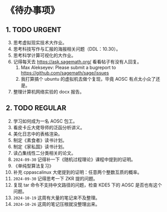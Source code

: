 # 《待办事项》



## 1. TODO URGENT

3. 思考虚拟现实技术大作业。
4. 思考科技写作与汇报的海报相关问题（DDL：10.30）。
5. 思考科学计算可视化的大作业。
6. 记得每天去 https://ask.sagemath.org/ 看看帖子有没有人回复。
   1. Max Alekseyev: Please submit a bugreport to https://github.com/sagemath/sage/issues
   2. 我打算搞个 ubuntu 的虚拟机去做个复现，毕竟 AOSC 有点太小众了还是。
7. 整理计算机网络实验的 docx 报告。



## 2. TODO REGULAR

2. 学习如何成为一名 AOSC 包工。
3. 看皮卡丘大佬导师的泛函分析讲义。
4. 美化日志中的表格渲染。
5. 制定《素食者》读书计划。
6. 制定《家私国》读书计划。
7. 读凸集线性二分类相关的论文。
8. `2024-09-30` 记得补一下《随机过程理论》课程中提到的证明。
9. 《单纯型算法复习》
10. 补充 cppascalinux 大佬提到的证明：任意两个整数互质的概率。
11. `2024-09-30` 记得思考一下 ZKR 提的问题。
12. 复现 tar 命令不支持中文路径的问题，检查 KDE5 下的 AOSC 是否也有这个问题。
13. `2024-10-19` 这周有大量的笔记来不及整理。
14. `2024-10-26` 这周的笔记压根就没整理出来。

